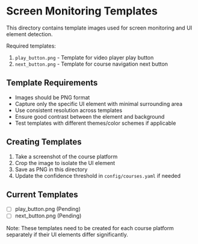 # Screen Monitoring Templates

This directory contains template images used for screen monitoring and UI element detection.

Required templates:
1. `play_button.png` - Template for video player play button
2. `next_button.png` - Template for course navigation next button

## Template Requirements

- Images should be PNG format
- Capture only the specific UI element with minimal surrounding area
- Use consistent resolution across templates
- Ensure good contrast between the element and background
- Test templates with different themes/color schemes if applicable

## Creating Templates

1. Take a screenshot of the course platform
2. Crop the image to isolate the UI element
3. Save as PNG in this directory
4. Update the confidence threshold in `config/courses.yaml` if needed

## Current Templates

- [ ] play_button.png (Pending)
- [ ] next_button.png (Pending)

Note: These templates need to be created for each course platform separately if their UI elements differ significantly. 